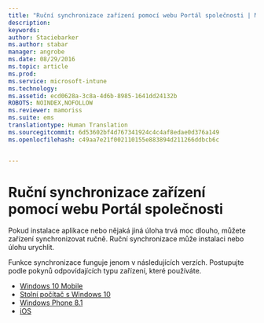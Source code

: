 ```yaml
---
title: "Ruční synchronizace zařízení pomocí webu Portál společnosti | Microsoft Intune"
description: 
keywords: 
author: Staciebarker
ms.author: stabar
manager: angrobe
ms.date: 08/29/2016
ms.topic: article
ms.prod: 
ms.service: microsoft-intune
ms.technology: 
ms.assetid: ecd0628a-3c8a-4d6b-8985-1641dd24132b
ROBOTS: NOINDEX,NOFOLLOW
ms.reviewer: mamoriss
ms.suite: ems
translationtype: Human Translation
ms.sourcegitcommit: 6d53602bf4d767341924c4c4af8edae0d376a149
ms.openlocfilehash: c49aa7e21f002110155e883894d211266ddbcb6c


---
```



# Ruční synchronizace zařízení pomocí webu Portál společnosti

Pokud instalace aplikace nebo nějaká jiná úloha trvá moc dlouho, můžete zařízení synchronizovat ručně. Ruční synchronizace může instalaci nebo úlohu urychlit.

Funkce synchronizace funguje jenom v následujících verzích. Postupujte podle pokynů odpovídajících typu zařízení, které používáte.

* [Windows 10 Mobile](sync-your-device-manually-windows.md#windows-10-mobile)
* [Stolní počítač s Windows 10](sync-your-device-manually-windows.md#windows-10-desktop)
* [Windows Phone 8.1](sync-your-device-manually-windows.md#windows-phone-8-1)
* [iOS](sync-your-device-manually-ios.md)



<!--HONumber=Oct16_HO2-->



